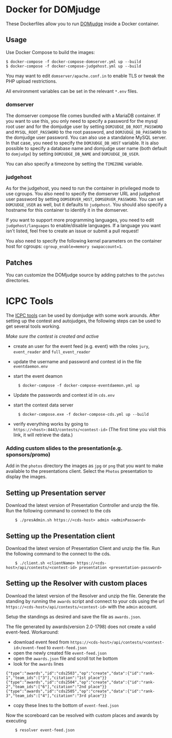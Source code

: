 Docker for DOMjudge
===================

These Dockerfiles allow you to run [DOMjudge](https://www.domjudge.org) inside a
Docker container.

Usage
-----

Use Docker Compose to build the images:

	$ docker-compose -f docker-compose-domserver.yml up --build
	$ docker-compose -f docker-compose-judgehost.yml up --build

You may want to edit `domserver/apache.conf.in` to enable TLS or tweak the PHP
upload restrictions.

All environment variables can be set in the relevant `*.env` files.

### domserver

The domserver compose file comes bundled with a MariaDB container. If you want
to use this, you only need to specify a password for the mysql root user and 
for the domjudge user by setting `DOMJUDGE_DB_ROOT_PASSWORD` and
`MYSQL_ROOT_PASSWORD` to the root password, and `DOMJUDGE_DB_PASSWORD` to the
domjudge user password. You can also use a standalone MySQL server. In that
case, you need to specify the `DOMJUDGE_DB_HOST` variable. It is also possible
to specify a database name and domjudge user name (both default to `domjudge`)
by setting `DOMJUDGE_DB_NAME` and `DOMJUDGE_DB_USER`.

You can also specify a timezone by setting the `TIMEZONE` variable.

### judgehost

As for the judgehost, you need to run the container in privileged mode to use
cgroups. You also need to specify the domserver URL and judgehost user password
by setting `DOMSERVER_HOST`, `DOMSERVER_PASSWORD`. You can set `DOMJUDGE_USER`
as well, but it defaults to `judgehost`. You should also specify a hostname for
this container to identify it in the domserver.

If you want to support more programming languages, you need to edit
`judgehost/languages` to enable/disable languages. If a language you want isn't
listed, feel free to create an issue or submit a pull request!

You also need to specify the following kernel parameters on the container host
for cgroups: `cgroup_enable=memory swapaccount=1`.

Patches
-------

You can customize the DOMjudge source by adding patches to the `patches`
directories.



ICPC Tools
==========

The [ICPC tools](https://icpc.baylor.edu/icpctools/) can be used by domjudge with some work arounds. After setting up
the contest and autojudges, the following steps can be used to get several tools working.

*Make sure the contest is created and active*

* create an user for the event feed (e.g. event) with the roles `jury`, `event_reader` and `full_event_reader`
* update the username and password and contest id in the file `eventdaemon.env` 
* start the event deamon 

		$ docker-compose -f docker-compose-eventdaemon.yml up

* Update the passwords and contest id in `cds.env`
* start the contest data server 
	
		$ docker-compose.exe -f docker-compose-cds.yml up --build

* verify everything works by going to `https://<host>:8443/contests/<contest-id>` (The first time you visit this link, it will retrieve the data.)

### Adding custom slides to the presentation(e.g. sponsors/promo)
Add in the `photos` directory the images as `jpg` or `png` that you want to make available to the presentations client.
Select the `Photos` presentation to display the images.

Setting up Presentation server
------------------------------
Download the latest version of Presentation Controller and unzip the file. Run the following command to connect to the cds

		$ ./presAdmin.sh https://<cds-host> admin <adminPassword>



Setting up the Presentation client
----------------------------------
Download the latest version of Presentation Client and unzip the file. Run the following command to the connect to the cds.

		$ ./client.sh <clientName> https://<cds-host>/api/contests/<contest-id> presentation <presentation-password>
		
Setting up the Resolver with custom places
------------------------------------------
Download the latest version of the Resolver and unzip the file. Generate the standing by running the `awards`	script 
and connect to your cds using the url `https://<cds-host>/api/contests/<contest-id>` with the `admin` account.

Setup the standings as desired and save the file as `awards.json`.

The file generated by awards(version 2.0-1798) does not create a valid event-feed. Workaround:
 
* download event feed from `https://<cds-host>/api/contests/<contest-id>/event-feed` to `event-feed.json`
* open the newly created file `event-feed.json`
* open the `awards.json` file and scroll tot he bottom
* look for the `awards` lines 
```
{"type":"awards","id":"cds2503","op":"create","data":{"id":"rank-1","team_ids":["3"],"citation":"1st place"}}
{"type":"awards","id":"cds2504","op":"create","data":{"id":"rank-2","team_ids":["6"],"citation":"2nd place"}}
{"type":"awards","id":"cds2505","op":"create","data":{"id":"rank-3","team_ids":["4"],"citation":"3rd place"}}
```
* copy these lines to the bottom of `event-feed.json`

Now the scoreboard can be resolved with custom places and awards by executing

        $ resolver event-feed.json 